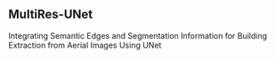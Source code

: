 ## MultiRes-UNet

Integrating Semantic Edges and Segmentation Information for Building Extraction from Aerial Images Using UNet
